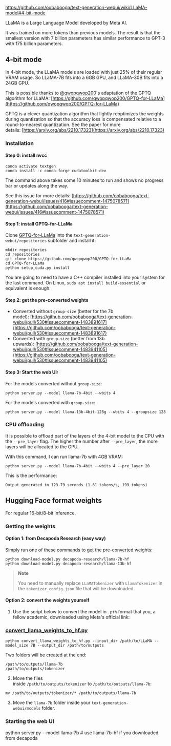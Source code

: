 https://github.com/oobabooga/text-generation-webui/wiki/LLaMA-model#4-bit-mode

LLaMA is a Large Language Model developed by Meta AI.

It was trained on more tokens than previous models. The result is that the smallest version with 7 billion parameters has similar performance to GPT-3 with 175 billion parameters.

## [](https://github.com/oobabooga/text-generation-webui/wiki/LLaMA-model#4-bit-mode)4-bit mode

In 4-bit mode, the LLaMA models are loaded with just 25% of their regular VRAM usage. So LLaMA-7B fits into a 6GB GPU, and LLaMA-30B fits into a 24GB GPU.

This is possible thanks to [@qwopqwop200](https://github.com/qwopqwop200/GPTQ-for-LLaMa)'s adaptation of the GPTQ algorithm for LLaMA: [https://github.com/qwopqwop200/GPTQ-for-LLaMa](https://github.com/qwopqwop200/GPTQ-for-LLaMa)

GPTQ is a clever quantization algorithm that lightly reoptimizes the weights during quantization so that the accuracy loss is compensated relative to a round-to-nearest quantization. See the paper for more details: [https://arxiv.org/abs/2210.17323](https://arxiv.org/abs/2210.17323)

### [](https://github.com/oobabooga/text-generation-webui/wiki/LLaMA-model#installation)Installation

#### [](https://github.com/oobabooga/text-generation-webui/wiki/LLaMA-model#step-0-install-nvcc)Step 0: install nvcc

```
conda activate textgen
conda install -c conda-forge cudatoolkit-dev
```

The command above takes some 10 minutes to run and shows no progress bar or updates along the way.

See this issue for more details: [https://github.com/oobabooga/text-generation-webui/issues/416#issuecomment-1475078571](https://github.com/oobabooga/text-generation-webui/issues/416#issuecomment-1475078571)

#### [](https://github.com/oobabooga/text-generation-webui/wiki/LLaMA-model#step-1-install-gptq-for-llama)Step 1: install GPTQ-for-LLaMa

Clone [GPTQ-for-LLaMa](https://github.com/qwopqwop200/GPTQ-for-LLaMa) into the `text-generation-webui/repositories` subfolder and install it:

```
mkdir repositories
cd repositories
git clone https://github.com/qwopqwop200/GPTQ-for-LLaMa
cd GPTQ-for-LLaMa
python setup_cuda.py install
```

You are going to need to have a C++ compiler installed into your system for the last command. On Linux, `sudo apt install build-essential` or equivalent is enough.

#### [](https://github.com/oobabooga/text-generation-webui/wiki/LLaMA-model#step-2-get-the-pre-converted-weights)Step 2: get the pre-converted weights

-   Converted without `group-size` (better for the 7b model): [https://github.com/oobabooga/text-generation-webui/pull/530#issuecomment-1483891617](https://github.com/oobabooga/text-generation-webui/pull/530#issuecomment-1483891617)
-   Converted with `group-size` (better from 13b upwards): [https://github.com/oobabooga/text-generation-webui/pull/530#issuecomment-1483941105](https://github.com/oobabooga/text-generation-webui/pull/530#issuecomment-1483941105)

#### [](https://github.com/oobabooga/text-generation-webui/wiki/LLaMA-model#step-3-start-the-web-ui)Step 3: Start the web UI:

For the models converted without `group-size`:

```
python server.py --model llama-7b-4bit --wbits 4 
```

For the models converted with `group-size`:

```
python server.py --model llama-13b-4bit-128g --wbits 4 --groupsize 128 
```

### [](https://github.com/oobabooga/text-generation-webui/wiki/LLaMA-model#cpu-offloading)CPU offloading

It is possible to offload part of the layers of the 4-bit model to the CPU with the `--pre_layer` flag. The higher the number after `--pre_layer`, the more layers will be allocated to the GPU.

With this command, I can run llama-7b with 4GB VRAM:

```
python server.py --model llama-7b-4bit --wbits 4 --pre_layer 20
```

This is the performance:

```
Output generated in 123.79 seconds (1.61 tokens/s, 199 tokens)
```

## [](https://github.com/oobabooga/text-generation-webui/wiki/LLaMA-model#hugging-face-format-weights)Hugging Face format weights

For regular 16-bit/8-bit inference.

### [](https://github.com/oobabooga/text-generation-webui/wiki/LLaMA-model#getting-the-weights)Getting the weights

#### [](https://github.com/oobabooga/text-generation-webui/wiki/LLaMA-model#option-1-from-decapoda-research-easy-way)Option 1: from Decapoda Research (easy way)

Simply run one of these commands to get the pre-converted weights:

```
python download-model.py decapoda-research/llama-7b-hf
python download-model.py decapoda-research/llama-13b-hf
```

> **Note**
> 
> You need to manually replace `LLaMATokenizer` with `LlamaTokenizer` in the `tokenizer_config.json` file that will be downloaded.

#### [](https://github.com/oobabooga/text-generation-webui/wiki/LLaMA-model#option-2-convert-the-weights-yourself)Option 2: convert the weights yourself

1.  Use the script below to convert the model in `.pth` format that you, a fellow academic, downloaded using Meta's official link:

### [](https://github.com/oobabooga/text-generation-webui/wiki/LLaMA-model#convert_llama_weights_to_hfpy)[convert_llama_weights_to_hf.py](https://github.com/huggingface/transformers/blob/main/src/transformers/models/llama/convert_llama_weights_to_hf.py)

```
python convert_llama_weights_to_hf.py --input_dir /path/to/LLaMA --model_size 7B --output_dir /path/to/outputs
```

Two folders will be created at the end:

```
/path/to/outputs/llama-7b
/path/to/outputs/tokenizer
```

2.  Move the files inside `/path/to/outputs/tokenizer` to `/path/to/outputs/llama-7b`:

```
mv /path/to/outputs/tokenizer/* /path/to/outputs/llama-7b
```

3.  Move the `llama-7b` folder inside your `text-generation-webui/models` folder.

### [](https://github.com/oobabooga/text-generation-webui/wiki/LLaMA-model#starting-the-web-ui)Starting the web UI

python server.py --model llama-7b # use llama-7b-hf if you downloaded from decapoda

